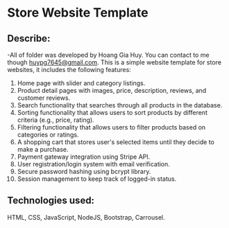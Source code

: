 # Store Website Template

## Describe:
-All of folder was developed by Hoang Gia Huy. You can contact to me though huypg7645@gmail.com.
  This is a simple website template for store websites, it includes the following features:
  1. Home page with slider and category listings.
  2. Product detail pages with images, price, description, reviews, and customer reviews.
  3. Search functionality that searches through all products in the database.
  4. Sorting functionality that allows users to sort products by different criteria (e.g., price, rating).
  5. Filtering functionality that allows users   to filter products based on categories or ratings.
  6. A shopping cart that stores user's selected items until they decide to make a purchase.
  7. Payment gateway integration using Stripe API.      
  8. User registration/login system with email verification.
  9. Secure password hashing using bcrypt library.
  10. Session management to keep track of logged-in status.

## Technologies used:
HTML, CSS, JavaScript, NodeJS, Bootstrap, Carrousel.       
